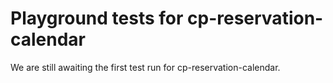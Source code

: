 # Playground tests for cp-reservation-calendar
We are still awaiting the first test run for cp-reservation-calendar.
